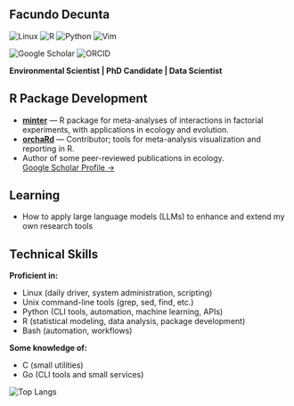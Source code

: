 ## Facundo Decunta

![Linux](https://img.shields.io/badge/Linux-FCC624?style=flat&logo=linux&logoColor=black)
![R](https://img.shields.io/badge/R-276DC3?style=flat&logo=r&logoColor=white)
![Python](https://img.shields.io/badge/Python-3776AB?style=flat&logo=python&logoColor=white)
![Vim](https://img.shields.io/badge/Vim-019733?style=flat&logo=vim&logoColor=white)

![Google Scholar](https://img.shields.io/badge/Google_Scholar-4285F4?style=flat&logo=google-scholar&logoColor=white)
![ORCID](https://img.shields.io/badge/ORCID-A6CE39?style=flat&logo=orcid&logoColor=white)



**Environmental Scientist | PhD Candidate | Data Scientist**

## R Package Development

- **[minter](https://github.com/fdecunta/minter)** — R package for meta-analyses of interactions in factorial experiments, with applications in ecology and evolution.
- **[orchaRd](https://github.com/daniel1noble/orchaRd)** — Contributor; tools for meta-analysis visualization and reporting in R.
- Author of some peer-reviewed publications in ecology.  
  [Google Scholar Profile →](https://scholar.google.com/citations?user=ZuiT7QMAAAAJ&hl=es&oi=ao)

## Learning

- How to apply large language models (LLMs) to enhance and extend my own research tools

## Technical Skills

**Proficient in:**  
- Linux (daily driver, system administration, scripting)
- Unix command-line tools (grep, sed, find, etc.)  
- Python (CLI tools, automation, machine learning, APIs)  
- R (statistical modeling, data analysis, package development)  
- Bash (automation, workflows)

**Some knowledge of:**  
- C (small utilities)  
- Go (CLI tools and small services)

![Top Langs](https://github-readme-stats.vercel.app/api/top-langs/?username=fdecunta&layout=compact)


